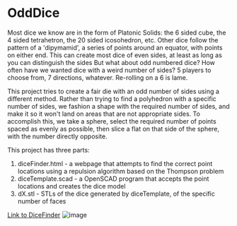 # OddDice
Most dice we know are in the form of Platonic Solids: the 6 sided cube, the 4 sided tetrahetron, the 20 sided icosohedron, etc.
Other dice follow the pattern of a 'dipymamid', a series of points around an equator, with points on either end. This can create most dice of even sides, at least as long as you can distinguish the sides
But what about odd numbered dice? How often have we wanted dice with a weird number of sides? 5 players to choose from, 7 directions, whatever. Re-rolling on a 6 is lame.

This project tries to create a fair die with an odd number of sides using a different method. Rather than trying to find a polyhedron with a specific number of sides, we fashion a shape with the required number of sides, and make it so it won't land on areas that are not appropriate sides.
To accomplish this, we take a sphere, select the required number of points spaced as evenly as possible, then slice a flat on that side of the sphere, with the number directly opposite.

This project has three parts:
1. diceFinder.html - a webpage that attempts to find the correct point locations using a repulsion algorithm based on the Thompson problem
2. diceTemplate.scad - a OpenSCAD program that accepts the point locations and creates the dice model
3. dX.stl - STLs of the dice generated by diceTemplate, of the specific number of faces

[Link to DiceFinder](https://jdiwnab.github.io/oddDice/diceFinder.html)
![image](https://user-images.githubusercontent.com/9559695/114254805-b4507480-997f-11eb-96f9-de52ef4e8151.png)
